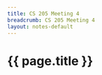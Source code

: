 ```yaml
---
title: CS 205 Meeting 4
breadcrumb: CS 205 Meeting 4
layout: notes-default
---
```

# {{ page.title }}
